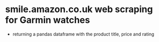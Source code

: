# smile.amazon.co.uk web scraping for Garmin watches
- returning a pandas dataframe with the product title, price and rating